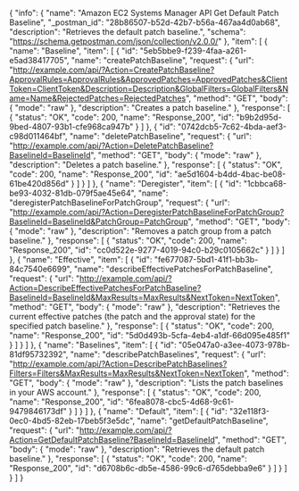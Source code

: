 {
  "info": {
    "name": "Amazon EC2 Systems Manager API Get Default Patch Baseline",
    "_postman_id": "28b86507-b52d-42b7-b56a-467aa4d0ab68",
    "description": "Retrieves the default patch baseline.",
    "schema": "https://schema.getpostman.com/json/collection/v2.0.0/"
  },
  "item": [
    {
      "name": "Baseline",
      "item": [
        {
          "id": "5eb5bbe9-f239-4faa-a261-e5ad38417705",
          "name": "createPatchBaseline",
          "request": {
            "url": "http://example.com/api/?Action=CreatePatchBaseline?ApprovalRules=ApprovalRules&ApprovedPatches=ApprovedPatches&ClientToken=ClientToken&Description=Description&GlobalFilters=GlobalFilters&Name=Name&RejectedPatches=RejectedPatches",
            "method": "GET",
            "body": {
              "mode": "raw"
            },
            "description": "Creates a patch baseline."
          },
          "response": [
            {
              "status": "OK",
              "code": 200,
              "name": "Response_200",
              "id": "b9b2d95d-9bed-4807-93b1-cfe968ca947b"
            }
          ]
        },
        {
          "id": "0742dcb5-7c62-4bda-aef3-c98d011464bf",
          "name": "deletePatchBaseline",
          "request": {
            "url": "http://example.com/api/?Action=DeletePatchBaseline?BaselineId=BaselineId",
            "method": "GET",
            "body": {
              "mode": "raw"
            },
            "description": "Deletes a patch baseline."
          },
          "response": [
            {
              "status": "OK",
              "code": 200,
              "name": "Response_200",
              "id": "ae5d1604-b4dd-4bac-be08-61be420d856d"
            }
          ]
        }
      ]
    },
    {
      "name": "Deregister",
      "item": [
        {
          "id": "1cbbca68-be93-4032-81db-079f5ae45e64",
          "name": "deregisterPatchBaselineForPatchGroup",
          "request": {
            "url": "http://example.com/api/?Action=DeregisterPatchBaselineForPatchGroup?BaselineId=BaselineId&PatchGroup=PatchGroup",
            "method": "GET",
            "body": {
              "mode": "raw"
            },
            "description": "Removes a patch group from a patch baseline."
          },
          "response": [
            {
              "status": "OK",
              "code": 200,
              "name": "Response_200",
              "id": "cc0d522e-9277-4019-94c0-b29c0105662c"
            }
          ]
        }
      ]
    },
    {
      "name": "Effective",
      "item": [
        {
          "id": "fe677087-5bd1-41f1-bb3b-84c7540e6699",
          "name": "describeEffectivePatchesForPatchBaseline",
          "request": {
            "url": "http://example.com/api/?Action=DescribeEffectivePatchesForPatchBaseline?BaselineId=BaselineId&MaxResults=MaxResults&NextToken=NextToken",
            "method": "GET",
            "body": {
              "mode": "raw"
            },
            "description": "Retrieves the current effective patches (the patch and the approval state) for the specified patch baseline."
          },
          "response": [
            {
              "status": "OK",
              "code": 200,
              "name": "Response_200",
              "id": "5d0d493b-5cfa-4eb4-a1df-66d095e485f1"
            }
          ]
        }
      ]
    },
    {
      "name": "Baselines",
      "item": [
        {
          "id": "05e047a0-a3ee-4073-978b-81df95732392",
          "name": "describePatchBaselines",
          "request": {
            "url": "http://example.com/api/?Action=DescribePatchBaselines?Filters=Filters&MaxResults=MaxResults&NextToken=NextToken",
            "method": "GET",
            "body": {
              "mode": "raw"
            },
            "description": "Lists the patch baselines in your AWS account."
          },
          "response": [
            {
              "status": "OK",
              "code": 200,
              "name": "Response_200",
              "id": "6fea8078-cbc5-4d68-9c61-9479846173df"
            }
          ]
        }
      ]
    },
    {
      "name": "Default",
      "item": [
        {
          "id": "32e118f3-0ec0-4bd5-82eb-17beb5f3e5dc",
          "name": "getDefaultPatchBaseline",
          "request": {
            "url": "http://example.com/api/?Action=GetDefaultPatchBaseline?BaselineId=BaselineId",
            "method": "GET",
            "body": {
              "mode": "raw"
            },
            "description": "Retrieves the default patch baseline."
          },
          "response": [
            {
              "status": "OK",
              "code": 200,
              "name": "Response_200",
              "id": "d6708b6c-db5e-4586-99c6-d765debba9e6"
            }
          ]
        }
      ]
    }
  ]
}